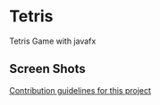 # Tetris
Tetris Game with javafx
## Screen Shots
[Contribution guidelines for this project](screen_shoots/SS_MainMenu.png)
